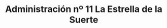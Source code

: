 ---
title: "Administración nº 11 La Estrella de la Suerte"
url: /talavera-de-la-reina/administracion-no-11-la-estrella-de-la-suerte/
shop: Lotterie
---